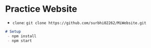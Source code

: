 # Practice Website  
- `clone`: `git clone https://github.com/surbhi02262/MiWebsite.git`


```markdown
# Setup
 - npm install
 - npm start 
 ```
